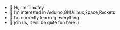 - 👋 Hi, I’m Timofey
- 👀 I’m interested in Arduino,GNU/linux,Space,Rockets
- 🌱 I’m currently learning everything
- 🌚 join us, it will be quite fun here :)

<!---
tima-bit/tima-bit is a ✨ special ✨ repository because its `README.md` (this file) appears on your GitHub profile.
You can click the Preview link to take a look at your changes.
--->
